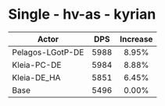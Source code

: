 # Single - hv-as - kyrian
| Actor | DPS | Increase |
|---|:---:|:---:|
|Pelagos-LGotP-DE|5988|8.95%|
|Kleia-PC-DE|5984|8.88%|
|Kleia-DE_HA|5851|6.45%|
|Base|5496|0.00%|
